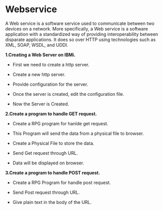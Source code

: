 # Webservice
A Web service is a software service used to communicate between two devices on a network.
More specifically, a Web service is a software application with a standardized way of providing interoperability between disparate applications. It does so over HTTP using technologies such as XML, SOAP, WSDL, and UDDI.

**1.Creating a Web Server on IBMi.**

* First we need to create a http server.

* Create a new http server.

* Provide configuration for the server.

* Once the server is created, edit the configuration file.

* Now the Server is Created.

**2.Create a program to handle GET request.**

* Create a RPG program for hanlde get request.

* This Program will send the data from a physical file to browser.

* Create a Physical File to store the data.

* Send Get request through URL.

* Data will be displayed on browser.

**3.Create a program to handle POST request.**

* Create a RPG Program for handle post request.

* Send Post request through URL.

* Give plain text in the body of the URL.
